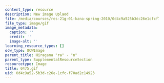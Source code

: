 ```yaml
---
content_type: resource
description: New image Uplaod
file: /media/courses/res-21g-01-kana-spring-2010/0d4c9a525b3dc26e1cfcf70ad2c14923_0475.gif
file_type: image/gif
image_metadata:
  caption: ''
  credit: ''
  image-alt: ''
learning_resource_types: []
ocw_type: OCWImage
parent_title: Hiragana "ra" - "n"
parent_type: SupplementalResourceSection
resourcetype: Image
title: 0475.gif
uid: 0d4c9a52-5b3d-c26e-1cfc-f70ad2c14923
---
```


